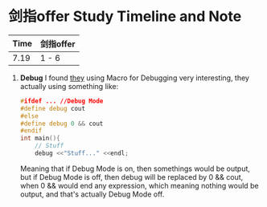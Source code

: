 # 剑指offer Study Timeline and Note 

| Time | 剑指offer |
| ---- | --------- |
| 7.19 | 1 - 6     |


1. **Debug**
   I found [they](https://github.com/gatieme/CodingInterviews) using Macro for Debugging very interesting, they actually using something like:
   ```c++
   #ifdef ... //Debug Mode
   #define debug cout
   #else
   #define debug 0 && cout
   #endif
   int main(){
       // Stuff
       debug <<"Stuff..." <<endl;
   ```
   Meaning that if Debug Mode is on, then somethings would be output, but if Debug Mode is off, then debug will be replaced by 0 && cout, when 0 && would end any expression, which meaning nothing would be output, and that's actually Debug Mode off.
